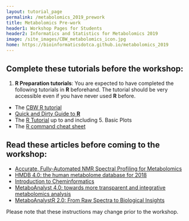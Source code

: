 ```yaml
---
layout: tutorial_page
permalink: /metabolomics_2019_prework
title: Metabolomics Pre-work
header1: Workshop Pages for Students
header2: Informatics and Statistics for Metabolomics 2019
image: /site_images/CBW_metabolomics_icon.jpg
home: https://bioinformaticsdotca.github.io/metabolomics_2019
---
```


## Complete these tutorials before the workshop:

1) **R Preparation tutorials**: You are expected to have completed the following tutorials in **R** beforehand. The tutorial should be very accessible even if you have never used **R** before.

* The [CBW R tutorial](http://bioinformatics-ca.github.io/CBW_R_Tutorial/)
* [Quick and Dirty Guide to **R**](http://ww2.coastal.edu/kingw/statistics/R-tutorials/text/quick&dirty_R.txt)  
* The [R Tutorial](http://www.cyclismo.org/tutorial/R/) up to and including 5. Basic Plots
* The [R command cheat sheet](https://github.com/bioinformaticsdotca/bioinformaticsdotca.github.io/blob/master/resources/R_Short-refcard.pdf)

## Read these articles before coming to the workshop:
  
* [Accurate, Fully-Automated NMR Spectral Profiling for Metabolomics](https://www.ncbi.nlm.nih.gov/pubmed/26017271)  
* [HMDB 4.0: the human metabolome database for 2018](https://www.ncbi.nlm.nih.gov/pubmed/29140435)  
* [Introduction to Cheminformatics](http://onlinelibrary.wiley.com/doi/10.1002/0471250953.bi1401s53/full) 
* [MetaboAnalyst 4.0: towards more transparent and
integrative metabolomics analysis](https://drive.google.com/a/bioinformatics.ca/file/d/1B1WDmPI9dx54tOU5wcerKoqDovgp6TQ2/view?usp=sharing)  
* [MetaboAnalystR 2.0: From Raw Spectra to
Biological Insights](https://drive.google.com/a/bioinformatics.ca/file/d/1OWLfDGh0Vxtf2l-NKE93pBBuINw8ZlP9/view?usp=sharing)

Please note that these instructions may change prior to the workshop.  
  
